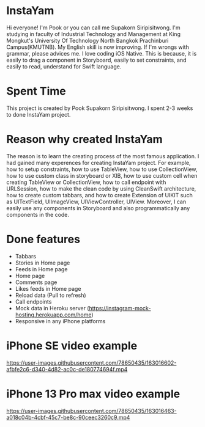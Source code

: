 # InstaYam

Hi everyone! I'm Pook or you can call me Supakorn Siripisitwong. I'm studying in faculty of Industrial Technology and Management at King Mongkut's University Of Technology North Bangkok Prachinburi Campus(KMUTNB). My English skill is now improving. If I'm wrongs with grammar, please advices me. I love coding iOS Native. This is because, it is easily to drag a component in Storyboard, easily to set constraints, and easily to read, understand for Swift language. 

# Spent Time

This project is created by Pook Supakorn Siripisitwong. I spent 2-3 weeks to done InstaYam project. 

# Reason why created InstaYam
The reason is to learn the creating process of the most famous application. I had gained many experences for creating InstaYam project. For example, how to setup constraints, how to use TableView, how to use CollectionView, how to use custom class in storyboard or XIB, how to use custom cell when creating TableView or CollectionView, how to call endpoint with URLSession, how to make the clean code by using CleanSwift architecture, how to create custom tabbars, and how to create Extension of UIKIT such as UITextField, UIImageView, UIViewController, UIView. Moreover, I can easily use any components in Storyboard and also programmatically any components in the code.

# Done features
- Tabbars
- Stories in Home page
- Feeds in Home page
- Home page
- Comments page
- Likes feeds in Home page
- Reload data (Pull to refresh)
- Call endpoints
- Mock data in Heroku server (https://instagram-mock-hosting.herokuapp.com/home)
- Responsive in any iPhone platforms

# iPhone SE video example
https://user-images.githubusercontent.com/78650435/163016602-afbfe2c6-d340-4d82-ac0c-de180774694f.mp4

# iPhone 13 Pro max video example
https://user-images.githubusercontent.com/78650435/163016463-a018c04b-4cbf-45c7-be8c-90ceec3260c9.mp4
